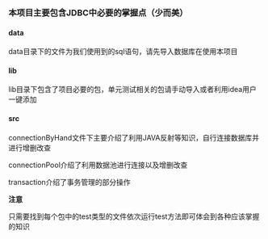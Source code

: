 ### 本项目主要包含JDBC中必要的掌握点（少而美）

#### data

data目录下的文件为我们使用到的sql语句，请先导入数据库在使用本项目

#### lib

lib目录下包含了项目必要的包，单元测试相关的包请手动导入或者利用idea用户一键添加

#### src

connectionByHand文件下主要介绍了利用JAVA反射等知识，自行连接数据库并进行增删改查

connectionPool介绍了利用数据池进行连接以及增删改查

transaction介绍了事务管理的部分操作

**注意**

只需要找到每个包中的test类型的文件依次运行test方法即可体会到各种应该掌握的知识